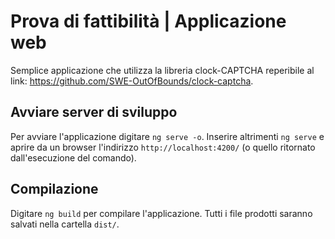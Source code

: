 # Prova di fattibilità | Applicazione web 
Semplice applicazione che utilizza la libreria clock-CAPTCHA reperibile al link: https://github.com/SWE-OutOfBounds/clock-captcha.

## Avviare server di sviluppo

Per avviare l'applicazione digitare `ng serve -o`. Inserire altrimenti `ng serve` e aprire da un browser l'indirizzo `http://localhost:4200/` (o quello ritornato dall'esecuzione del comando).

## Compilazione

Digitare `ng build` per compilare l'applicazione. Tutti i file prodotti saranno salvati nella cartella `dist/`.
